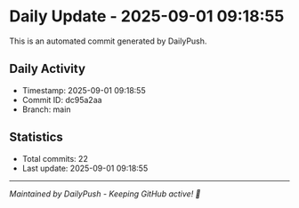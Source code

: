 # Daily Update - 2025-09-01 09:18:55

This is an automated commit generated by DailyPush.

## Daily Activity
- Timestamp: 2025-09-01 09:18:55
- Commit ID: dc95a2aa
- Branch: main

## Statistics
- Total commits: 22
- Last update: 2025-09-01 09:18:55

---
*Maintained by DailyPush - Keeping GitHub active! 🚀*

